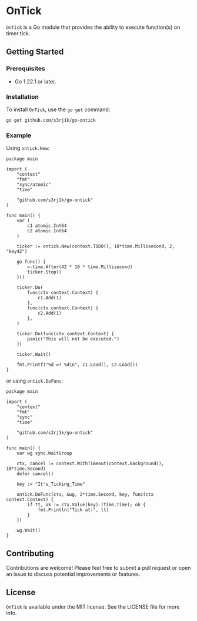 # OnTick

`OnTick` is a Go module that provides the ability to execute function(s) on timer tick. 

## Getting Started

### Prerequisites

- Go 1.22.1 or later.

### Installation

To install `OnTick`, use the `go get` command:

```bash
go get github.com/s3rj1k/go-ontick
```

### Example

Using `ontick.New`:

```
package main

import (
	"context"
	"fmt"
	"sync/atomic"
	"time"

	"github.com/s3rj1k/go-ontick"
)

func main() {
	var (
		c1 atomic.Int64
		c2 atomic.Int64
	)

	ticker := ontick.New(context.TODO(), 10*time.Millisecond, 2, "key42")

	go func() {
		<-time.After(42 * 10 * time.Millisecond)
		ticker.Stop()
	}()

	ticker.Do(
		func(ctx context.Context) {
			c1.Add(1)
		},
		func(ctx context.Context) {
			c2.Add(1)
		},
	)

	ticker.Do(func(ctx context.Context) {
		panic("This will not be executed.")
	})

	ticker.Wait()

	fmt.Printf("%d =? %d\n", c1.Load(), c2.Load())
}
```

or using `ontick.DoFunc`:

```
package main

import (
	"context"
	"fmt"
	"sync"
	"time"

	"github.com/s3rj1k/go-ontick"
)

func main() {
	var wg sync.WaitGroup

	ctx, cancel := context.WithTimeout(context.Background(), 10*time.Second)
	defer cancel()

	key := "It's_Ticking_Time"

	ontick.DoFunc(ctx, &wg, 2*time.Second, key, func(ctx context.Context) {
		if tt, ok := ctx.Value(key).(time.Time); ok {
			fmt.Println("Tick at:", tt)
		}
	})

	wg.Wait()
}

```

## Contributing

Contributions are welcome! Please feel free to submit a pull request or open an issue to discuss potential improvements or features.

## License

`OnTick` is available under the MIT license. See the LICENSE file for more info.
